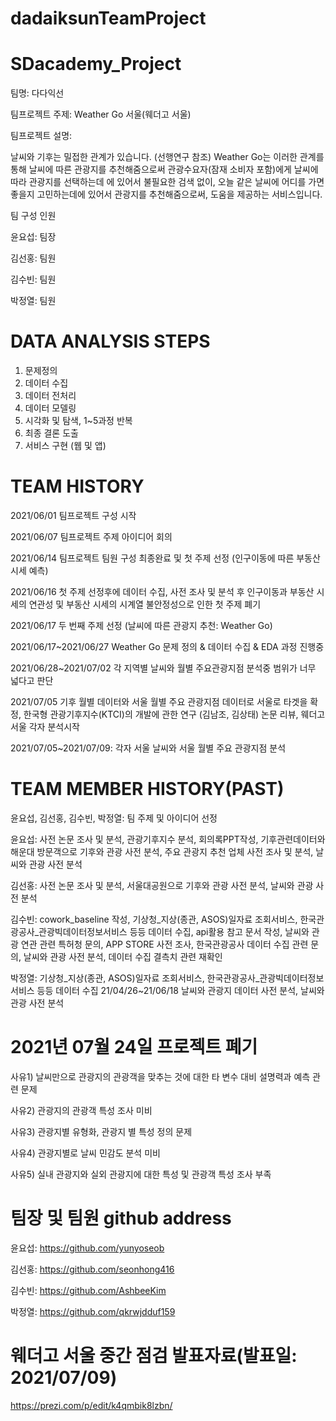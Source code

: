 # dadaiksunTeamProject

# SDacademy_Project

팀명: 다다익선

팀프로젝트 주제: Weather Go 서울(웨더고 서울)

팀프로젝트 설명:

날씨와 기후는 밀접한 관계가 있습니다. (선행연구 참조)
Weather Go는 이러한 관계를 통해 날씨에 따른 관광지를 추천해줌으로써
관광수요자(잠재 소비자 포함)에게 날씨에 따라 관광지를 선택하는데 에 있어서
불필요한 검색 없이, 오늘 같은 날씨에
어디를 가면 좋을지 고민하는데에 있어서 관광지를 추천해줌으로써,
도움을 제공하는 서비스입니다.

팀 구성 인원

윤요섭: 팀장

김선홍: 팀원

김수빈: 팀원

박정열: 팀원


# DATA ANALYSIS STEPS
1) 문제정의
2) 데이터 수집
3) 데이터 전처리
4) 데이터 모델링
5) 시각화 및 탐색, 1~5과정 반복
6) 최종 결론 도출
7) 서비스 구현 (웹 및 앱)


# TEAM HISTORY

2021/06/01 팀프로젝트 구성 시작

2021/06/07 팀프로젝트 주제 아이디어 회의

2021/06/14 팀프로젝트 팀원 구성 최종완료 및 첫 주제 선정 (인구이동에 따른 부동산 시세 예측)

2021/06/16 첫 주제 선정후에 데이터 수집, 사전 조사 및 분석 후 인구이동과 부동산 시세의 연관성 및 부동산            시세의 시계열 불안정성으로 인한 첫 주제 폐기 

2021/06/17 두 번째 주제 선정 (날씨에 따른 관광지 추천: Weather Go)

2021/06/17~2021/06/27 Weather Go 문제 정의 & 데이터 수집 & EDA 과정 진행중

2021/06/28~2021/07/02 각 지역별 날씨와 월별 주요관광지점 분석중 범위가 너무 넓다고 판단

2021/07/05 기후 월별 데이터와 서울 월별 주요 관광지점 데이터로 서울로 타겟을 확정, 한국형 관광기후지수(KTCI)의 개발에 관한 연구 (김남조, 김상태) 논문 리뷰, 웨더고 서울 각자 분석시작

2021/07/05~2021/07/09: 각자 서울 날씨와 서울 월별 주요 관광지점 분석


# TEAM MEMBER HISTORY(PAST)

윤요섭, 김선홍, 김수빈, 박정열: 팀 주제 및 아이디어 선정

윤요섭: 사전 논문 조사 및 분석, 관광기후지수 분석, 회의록PPT작성, 기후관련데이터와 해운대 방문객으로 기후와 관광 사전 분석, 주요 관광지 추천 업체 사전 조사 및 분석, 날씨와 관광 사전 분석

김선홍: 사전 논문 조사 및 분석, 서울대공원으로 기후와 관광 사전 분석, 날씨와 관광 사전 분석

김수빈: cowork_baseline 작성, 기상청_지상(종관, ASOS)일자료 조회서비스, 한국관광공사_관광빅데이터정보서비스 등등 데이터 수집, api활용 참고 문서 작성, 날씨와 관광 연관 관련 특허청 문의, APP STORE 사전 조사, 한국관광공사 데이터 수집 관련 문의, 날씨와 관광 사전 분석, 데이터 수집 결측치 관련 재확인

박정열:  기상청_지상(종관, ASOS)일자료 조회서비스, 한국관광공사_관광빅데이터정보서비스 등등 데이터 수집 21/04/26~21/06/18 날씨와 관광지 데이터 사전 분석, 날씨와 관광 사전 분석


# 2021년 07월 24일 프로젝트 폐기

사유1) 날씨만으로 관광지의 관광객을 맞추는 것에 대한 타 변수 대비 설명력과 예측 관련 문제

사유2) 관광지의 관광객 특성 조사 미비

사유3) 관광지별 유형화, 관광지 별 특성 정의 문제

사유4) 관광지별로 날씨 민감도 분석 미비

사유5) 실내 관광지와 실외 관광지에 대한 특성 및 관광객 특성 조사 부족




# 팀장 및 팀원 github address

윤요섭: https://github.com/yunyoseob

김선홍: https://github.com/seonhong416

김수빈: https://github.com/AshbeeKim

박정열: https://github.com/qkrwjdduf159

# 웨더고 서울 중간 점검 발표자료(발표일: 2021/07/09)

https://prezi.com/p/edit/k4qmbik8lzbn/




